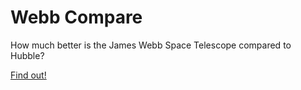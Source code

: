 # Webb Compare
How much better is the James Webb Space Telescope compared to Hubble?

[Find out!](https://johnedchristensen.github.io/WebbCompare)